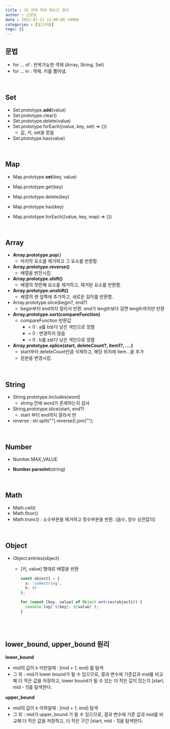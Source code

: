 ```yaml
---
title : JS 코테 대비 메소드 정리
author : 신성일
date : 2022-07-21 22:00:00 +0900
categories : [알고리즘]
tags: []
---
```




## 문법

- for ... of : 반복가능한 객체 (Array, String, Set)
- for ... in : 객체. 키를 뽑아냄.

<br/>

## Set

- Set.prototype.**add**(value)
- Set.prototype.clear()
- Set.prototype.delete(value)
- Set.prototype.forEach((value, key, set) => {})
  - 값, 키, set을 받음
- Set.ptototype.has(value)

<br/>

## Map

- Map.prototype.**set**(key, value)

- Map.prototype.get(key)

- Map.prototype.delete(key)

- Map.prototype.has(key)

- Map.prototype.forEach((value, key, map) => {})

<br/>

## Array

- **Array.prototype.pop**()
  - 마지막 요소를 제거하고 그 요소를 반환함.
- **Array.prototype.reverse()**
  - 배열을 반전시킴
- **Array.prototype.shift()**
  - 배열의 첫번째 요소를 제거하고, 제거된 요소를 반환함. 
- **Array.prototype.unshift()**
  - 배열의 맨 앞쪽에 추가하고, 새로운 길이를 반환함.
- Array.prototype.slice(begin?, end?)
  - begin부터 end까지 잘라서 반환. end가 length보다 길면 length까지만 반환
- **Array.prototype.sort(compareFunction)**
  - compareFunction 반환값
    - < 0 : a를 b보다 낮은 색인으로 정렬
    - = 0 : 변경하지 않음
    - \> 0 : b를 a보다 낮은 색인으로 정렬
- **Array.prototype.splice(start, deleteCount?, item1?, ....)**
  - start부터 deleteCount만큼 삭제하고, 해당 위치에 item...을 추가
  - 원본을 변경시킴.

<br/>

## String

- String.prototype.includes(word)
  - string 안에 word가 존재하는지 검사
- String.prototype.slice(start, end?)
  - start 부터 end까지 잘라서 반
- reverse : str.split("").reverse().join("");

<br/>

## Number

- Number.MAX_VALUE

- **Number.parseInt**(string)

<br/>

## Math

- Math.ceil()
- Math.floor()
- Math.trunc() : 소수부분을 제거하고 정수부분을 반환. (음수, 양수 상관없이)

<br/>

## Object

- Object.entries(object)

  - [키, value] 형태로 배열을 반환

    ```js
    const object1 = {
      a: 'somestring',
      b: 42
    };
    
    for (const [key, value] of Object.entries(object1)) {
      console.log(`${key}: ${value}`);
    }
    ```

<br/>

<br/>

## lower_bound, upper_bound 원리

**lower_bound**

- mid의 값이 k 미만일때 : [mid + 1, end] 를 탐색
- 그 외 : mid가 lower bound가 될 수 있으므로, 결과 변수에 기존값과 mid를 비교해 더 작은 값을 저장하고, lower bound가 될 수 있는 더 작은 값이 있는지 [start, mid - 1]를 탐색한다.

**upper_bound**

- mid의 값이 k 이하일때 : [mid + 1, end] 탐색
- 그 외 : mid가 upper_bound 가 될 수 있으므로, 결과 변수에 기존 값과 mid를 비교해 더 작은 값을 저장하고, 더 작은 구간 [start, mid - 1]을 탐색한다.
